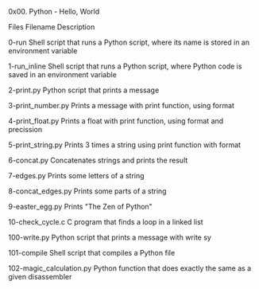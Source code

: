 0x00. Python - Hello, World

Files
	Filename		Description

0-run				Shell script that runs a Python script, where its name is stored in an environment variable

1-run_inline			Shell script that runs a Python script, where Python code is saved in an environment variable

2-print.py			Python script that prints a message

3-print_number.py		Prints a message with print function, using format

4-print_float.py		Prints a float with print function, using format and precission

5-print_string.py		Prints 3 times a string using print function with format

6-concat.py			Concatenates strings and prints the result

7-edges.py			Prints some letters of a string

8-concat_edges.py		Prints some parts of a string

9-easter_egg.py			Prints "The Zen of Python"

10-check_cycle.c		C program that finds a loop in a linked list

100-write.py			Python script that prints a message with write sy

101-compile			Shell script that compiles a Python file

102-magic_calculation.py	Python function that does exactly the same as a given disassembler
